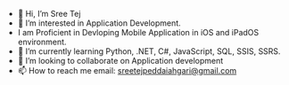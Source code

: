 - 👋 Hi, I’m Sree Tej
- 👀 I’m interested in Application Development.
- I am Proficient in Devloping Mobile Application in iOS and iPadOS environment.
- 🌱 I’m currently learning Python, .NET, C#, JavaScript, SQL, SSIS, SSRS.
- 💞️ I’m looking to collaborate on Application development
- 📫 How to reach me email: sreetejpeddaiahgari@gmail.com

<!---
SreeTejGitHub/SreeTejGitHub is a ✨ special ✨ repository because its `README.md` (this file) appears on your GitHub profile.
You can click the Preview link to take a look at your changes.
--->
